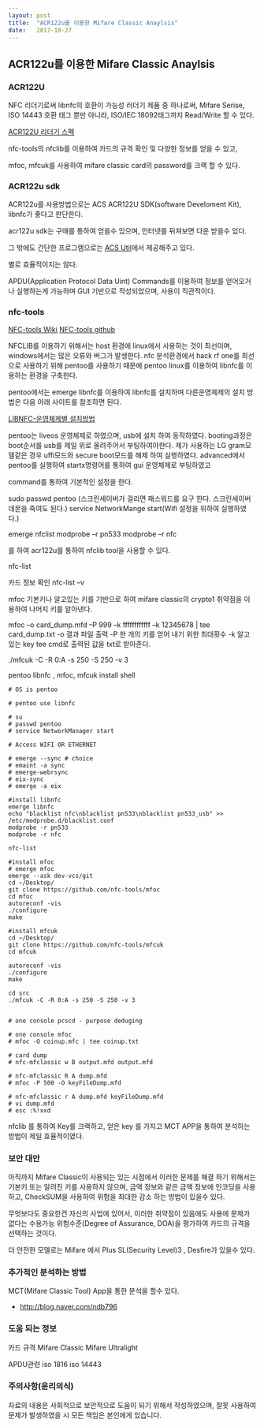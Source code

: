 ```yaml
---
layout: post
title:  "ACR122u를 이용한 Mifare Classic Anaylsis"
date:   2017-10-27
---
```


## ACR122u를 이용한 Mifare Classic Anaylsis

### ACR122U
NFC 리더기로써 libnfc의 호환이 가능성 러더기 제품 중 하나로써, Mifare Serise, ISO 14443 호환 태그 뿐만 아니라, ISO/IEC 18092태그까지 Read/Write 할 수 있다.

[ACR122U 리더기 스펙](https://www.acs.com.hk/en/products/3/acr122u-usb-nfc-reader/)

nfc-tools의 nfclib를 이용하여 카드의 규격 확인 및 다양한 정보를 얻을 수 있고,

mfoc, mfcuk를 사용하여 mifare classic card의 password를 크랙 할 수 있다.



### ACR122u sdk

ACR122u를 사용방법으로는 ACS ACR122U SDK(software Develoment Kit), libnfc가 좋다고 판단한다.

acr122u sdk는 구매를 통하여 얻을수 있으며, 인터넷를 뒤져보면 다운 받을수 있다.

그 밖에도 간단한 프로그램으로는 [ACS Util](https://www.acs.com.hk/en/utility-tools/)에서 제공해주고 있다.

별로 효율적이지는 않다.

APDU(Application Protocol Data Uint) Commands를 이용하여 정보를 얻어오거나 실행하는게 가능하며 GUI 기반으로 작성되었으며, 사용이 직관적이다.

### nfc-tools

[NFC-tools Wiki](http://nfc-tools.org/index.php?title=Main_Page)
[NFC-tools github](https://github.com/nfc-tools)

NFCLIB를 이용하기 위해서는 host 환경에 linux에서 사용하는 것이 최선이며, windows에서는 많은 오류와 버그가 발생한다. nfc 분석환경에서 hack rf one를 최선으로 사용하기 위해 pentoo를 사용하기 때문에 pentoo linux를 이용하여 libnfc를 이용하는 환경을 구축한다.

pentoo에서는 emerge libnfc를 이용하여 libnfc를 설치하며 다른운영체제의 설치 방법은 다음 아래 사이트를 참조하면 된다.

[LIBNFC-운영체제별 설치방법](http://nfc-tools.org/index.php?title=Libnfc)

pentoo는 liveos 운영체제로 하였으며, usb에 설치 하여 동작하였다.
booting과정은 boot순서를 usb를 제일 위로 올려주어서 부팅하여야한다.
제가 사용하는 LG gram모델같은 경우 uffi모드와 secure boot모드를 해제 하여 실행하였다.
advanced에서 pentoo를 실행하여
startx명령어를 통하여 gui 운영체제로 부팅하였고

command를 통하여 기본적인 설정을 한다.

sudo 
passwd pentoo (스크린세이버가 걸리면 패스워드를 요구 한다. 스크린세이버 데몬을 죽여도 된다.)
service NetworkMange start(Wifi 설정을 위하여 실행하였다.)

emerge nfclist
modprobe –r pn533
modprobe –r nfc

를 하여 acr122u를 통하여 nfclib tool을 사용할 수 있다.

nfc-list

카드 정보 확인
nfc-list –v

mfoc
기본키나 알고있는 키를 기반으로 하여 mifare classic의 crypto1 취약점을 이용하여 나머지 키를 알아낸다.

mfoc –o card_dump.mfd –P 999 –k ffffffffffff –k 12345678 | tee card_dump.txt
-o 결과 파일 출력
-P 한 개의 키를 얻어 내기 위한 최대횟수
-k 알고 있는 key
tee cmd로 출력된 값을 txt로 받아준다.

./mfcuk -C -R 0:A -s 250 -S 250 -v 3

pentoo libnfc , mfoc, mfcuk install shell

```
# OS is pentoo

# pentoo use libnfc

# su
# passwd pentoo
# service NetworkManager start

# Access WIFI OR ETHERNET

# emerge --sync # choice
# emaint -a sync
# emerge-webrsync
# eix-sync
# emerge -a eix

#install libnfc
emerge libnfc
echo "blacklist nfc\nblacklist pn533\nblacklist pn533_usb" >> /etc/modprobe.d/blacklist.conf
modprobe -r pn533
modprobe -r nfc

nfc-list

#install mfoc
# emerge mfoc
emerge --ask dev-vcs/git
cd ~/Desktop/
git clone https://github.com/nfc-tools/mfoc
cd mfoc
autoreconf -vis
./configure
make

#install mfcuk
cd ~/Desktop/
git clone https://github.com/nfc-tools/mfcuk
cd mfcuk

autoreconf -vis
./configure
make

cd src
./mfcuk -C -R 0:A -s 250 -S 250 -v 3


# one console pcscd - purpose deduging

# one console mfoc
# mfoc -O coinup.mfc | tee coinup.txt 

# card dump 
# nfc-mfclassic w B output.mfd output.mfd

# nfc-mfclassic R A dump.mfd
# mfoc -P 500 -O keyFileDump.mfd

# nfc-mfclassic r A dump.mfd keyFileDump.mfd
# vi dump.mfd
# esc :%!xxd

```


nfclib 를 통하여 Key를 크랙하고, 얻은 key 를 가지고 MCT APP을 통하여 분석하는 방법이 제일 효율적이였다.

### 보안 대안

아직까지 Mifare Classic이 사용되는 있는 시점에서 이러한 문제를 해결 하기 위해서는 기본키 또는 알려진 키를 사용하지 않으며,
금액 정보와 같은 금액 정보에 인코딩을 사용하고, CheckSUM을 사용하여 위험을 최대한 감소 하는 방법이 있을수 있다.

무엇보다도 중요한건 자신의 사업에 있어서, 이러한 취약점이 있음에도 사용에 문제가 없다는 수용가능 위험수준(Degree of Assurance, DOA)을 평가하여 카드의 규격을  선택하는 것이다.

더  안전한  모델로는 Mifare 에서 Plus SL(Security Level)3 , Desfire가 있을수 있다.


### 추가적인 분석하는 방법 

MCT(Mifare Classic Tool) App을 통한 분석을 할수 있다.
- http://blog.naver.com/ndb796

### 도움 되는 정보

카드 규격
Mifare Classic
Mifare Ultralight

APDU관련
iso 1816
iso 14443

### 주의사항(윤리의식)
자료의 내용은 사회적으로 보안적으로 도움이 되기 위해서 작성하였으며, 잘못 사용하여 문제가 발생하였을 시  모든 책임은 본인에게 있습니다.